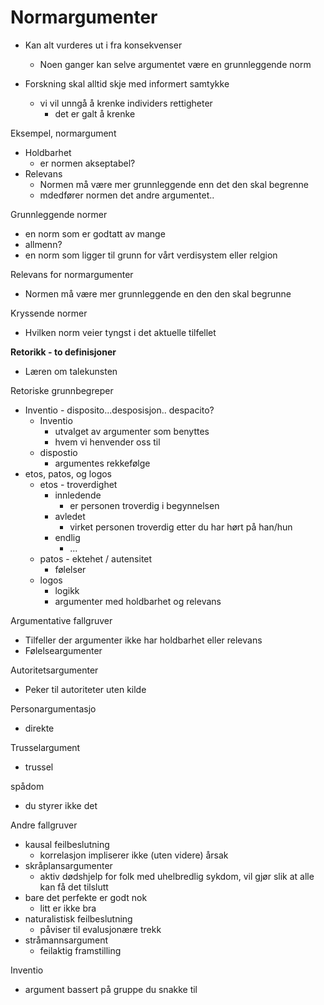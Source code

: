# Normargumenter
- Kan alt vurderes ut i fra konsekvenser
	- Noen ganger kan selve argumentet være en grunnleggende norm

- Forskning skal alltid skje med informert samtykke
	- vi vil unngå å krenke individers rettigheter
		- det er galt å krenke


Eksempel, normargument
- Holdbarhet
	- er normen akseptabel?
- Relevans
	- Normen må være mer grunnleggende enn det den skal begrenne
	- mdedfører normen det andre argumentet..

Grunnleggende normer
- en norm som er godtatt av mange
- allmenn?
- en norm som ligger til grunn for vårt verdisystem eller relgion

Relevans for normargumenter
- Normen må være mer grunnleggende en den den skal begrunne

Kryssende normer
- Hvilken norm veier tyngst i det aktuelle tilfellet


**Retorikk - to definisjoner**
- Læren om talekunsten

Retoriske grunnbegreper
- Inventio - disposito...desposisjon.. despacito?
	- Inventio
		- utvalget av argumenter som benyttes
		- hvem vi henvender oss til
	- dispostio
		- argumentes rekkefølge
- etos, patos, og logos
	- etos - troverdighet
		- innledende
			- er personen troverdig i begynnelsen
		- avledet
			- virket personen troverdig etter du har hørt på han/hun
		- endlig
			- ...
	- patos - ektehet / autensitet
		- følelser
	- logos
		- logikk
		- argumenter med holdbarhet og relevans


Argumentative fallgruver
- Tilfeller der argumenter ikke har holdbarhet eller relevans
- Følelseargumenter

Autoritetsargumenter
- Peker til autoriteter uten kilde

Personargumentasjo
- direkte

Trusselargument
- trussel

spådom
- du styrer ikke det

Andre fallgruver
- kausal feilbeslutning
	- korrelasjon impliserer ikke (uten videre) årsak
- skråplansargumenter
	- aktiv dødshjelp for folk med uhelbredlig sykdom, vil gjør slik at alle kan få det tilslutt
- bare det perfekte er godt nok
	- litt er ikke bra
- naturalistisk feilbeslutning
	- påviser til evalusjonære trekk
- stråmannsargument
	- feilaktig framstilling


Inventio
- argument bassert på gruppe du snakke til